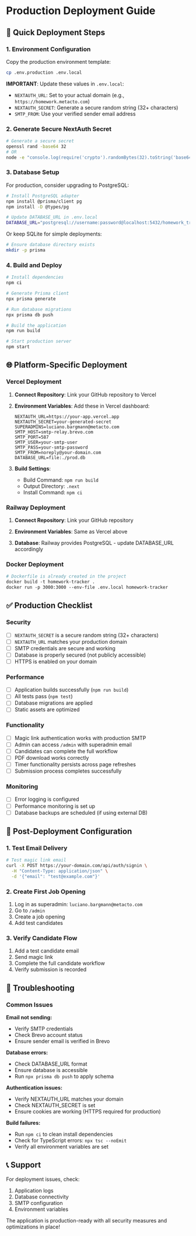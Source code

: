 # Production Deployment Guide

## 🚀 Quick Deployment Steps

### 1. Environment Configuration

Copy the production environment template:
```bash
cp .env.production .env.local
```

**IMPORTANT**: Update these values in `.env.local`:
- `NEXTAUTH_URL`: Set to your actual domain (e.g., `https://homework.metacto.com`)
- `NEXTAUTH_SECRET`: Generate a secure random string (32+ characters)
- `SMTP_FROM`: Use your verified sender email address

### 2. Generate Secure NextAuth Secret

```bash
# Generate a secure secret
openssl rand -base64 32
# OR
node -e "console.log(require('crypto').randomBytes(32).toString('base64'))"
```

### 3. Database Setup

For production, consider upgrading to PostgreSQL:

```bash
# Install PostgreSQL adapter
npm install @prisma/client pg
npm install -D @types/pg

# Update DATABASE_URL in .env.local
DATABASE_URL="postgresql://username:password@localhost:5432/homework_tracker"
```

Or keep SQLite for simple deployments:
```bash
# Ensure database directory exists
mkdir -p prisma
```

### 4. Build and Deploy

```bash
# Install dependencies
npm ci

# Generate Prisma client
npx prisma generate

# Run database migrations
npx prisma db push

# Build the application
npm run build

# Start production server
npm start
```

## 🌐 Platform-Specific Deployment

### Vercel Deployment

1. **Connect Repository**: Link your GitHub repository to Vercel

2. **Environment Variables**: Add these in Vercel dashboard:
   ```
   NEXTAUTH_URL=https://your-app.vercel.app
   NEXTAUTH_SECRET=your-generated-secret
   SUPERADMINS=luciano.bargmann@metacto.com
   SMTP_HOST=smtp-relay.brevo.com
   SMTP_PORT=587
   SMTP_USER=your-smtp-user
   SMTP_PASS=your-smtp-password
   SMTP_FROM=noreply@your-domain.com
   DATABASE_URL=file:./prod.db
   ```

3. **Build Settings**:
   - Build Command: `npm run build`
   - Output Directory: `.next`
   - Install Command: `npm ci`

### Railway Deployment

1. **Connect Repository**: Link your GitHub repository

2. **Environment Variables**: Same as Vercel above

3. **Database**: Railway provides PostgreSQL - update DATABASE_URL accordingly

### Docker Deployment

```dockerfile
# Dockerfile is already created in the project
docker build -t homework-tracker .
docker run -p 3000:3000 --env-file .env.local homework-tracker
```

## ✅ Production Checklist

### Security
- [ ] `NEXTAUTH_SECRET` is a secure random string (32+ characters)
- [ ] `NEXTAUTH_URL` matches your production domain
- [ ] SMTP credentials are secure and working
- [ ] Database is properly secured (not publicly accessible)
- [ ] HTTPS is enabled on your domain

### Performance
- [ ] Application builds successfully (`npm run build`)
- [ ] All tests pass (`npm test`)
- [ ] Database migrations are applied
- [ ] Static assets are optimized

### Functionality
- [ ] Magic link authentication works with production SMTP
- [ ] Admin can access `/admin` with superadmin email
- [ ] Candidates can complete the full workflow
- [ ] PDF download works correctly
- [ ] Timer functionality persists across page refreshes
- [ ] Submission process completes successfully

### Monitoring
- [ ] Error logging is configured
- [ ] Performance monitoring is set up
- [ ] Database backups are scheduled (if using external DB)

## 🔧 Post-Deployment Configuration

### 1. Test Email Delivery

```bash
# Test magic link email
curl -X POST https://your-domain.com/api/auth/signin \
  -H "Content-Type: application/json" \
  -d '{"email": "test@example.com"}'
```

### 2. Create First Job Opening

1. Log in as superadmin: `luciano.bargmann@metacto.com`
2. Go to `/admin`
3. Create a job opening
4. Add test candidates

### 3. Verify Candidate Flow

1. Add a test candidate email
2. Send magic link
3. Complete the full candidate workflow
4. Verify submission is recorded

## 🚨 Troubleshooting

### Common Issues

**Email not sending:**
- Verify SMTP credentials
- Check Brevo account status
- Ensure sender email is verified in Brevo

**Database errors:**
- Check DATABASE_URL format
- Ensure database is accessible
- Run `npx prisma db push` to apply schema

**Authentication issues:**
- Verify NEXTAUTH_URL matches your domain
- Check NEXTAUTH_SECRET is set
- Ensure cookies are working (HTTPS required for production)

**Build failures:**
- Run `npm ci` to clean install dependencies
- Check for TypeScript errors: `npx tsc --noEmit`
- Verify all environment variables are set

## 📞 Support

For deployment issues, check:
1. Application logs
2. Database connectivity
3. SMTP configuration
4. Environment variables

The application is production-ready with all security measures and optimizations in place!
